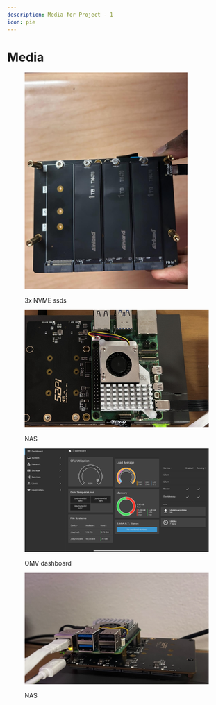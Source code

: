```yaml
---
description: Media for Project - 1
icon: pie
---
```


# Media

<figure><img src="../../.gitbook/assets/1745419562288.jpg" alt="" width="375"><figcaption><p>     3x NVME ssds  </p></figcaption></figure>

<figure><img src="../../.gitbook/assets/image (12).png" alt="" width="445"><figcaption><p>NAS </p></figcaption></figure>

<figure><img src="../../.gitbook/assets/IMG_0141.jpeg" alt="" width="563"><figcaption><p>OMV dashboard</p></figcaption></figure>



<figure><img src="../../.gitbook/assets/image (2).png" alt=""><figcaption><p>NAS</p></figcaption></figure>

